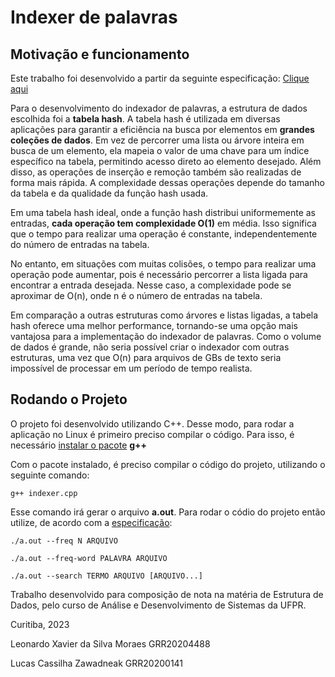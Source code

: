 # Indexer de palavras

## Motivação e funcionamento

Este trabalho foi desenvolvido a partir da seguinte especificação: [Clique aqui](ESPECIFICACAO.md)

Para o desenvolvimento do indexador de palavras, a estrutura de dados escolhida foi a **tabela hash**. A tabela hash é utilizada em diversas aplicações para garantir a eficiência na busca por elementos em **grandes coleções de dados**. Em vez de percorrer uma lista ou árvore inteira em busca de um elemento, ela mapeia o valor de uma chave para um índice específico na tabela, permitindo acesso direto ao elemento desejado. Além disso, as operações de inserção e remoção também são realizadas de forma mais rápida. A complexidade dessas operações depende do tamanho da tabela e da qualidade da função hash usada.

Em uma tabela hash ideal, onde a função hash distribui uniformemente as entradas, **cada operação tem complexidade O(1)** em média. Isso significa que o tempo para realizar uma operação é constante, independentemente do número de entradas na tabela.

No entanto, em situações com muitas colisões, o tempo para realizar uma operação pode aumentar, pois é necessário percorrer a lista ligada para encontrar a entrada desejada. Nesse caso, a complexidade pode se aproximar de O(n), onde n é o número de entradas na tabela.

Em comparação a outras estruturas como árvores e listas ligadas, a tabela hash oferece uma melhor performance, tornando-se uma opção mais vantajosa para a implementação do indexador de palavras. Como o volume de dados é grande, não seria possível criar o indexador com outras estruturas, uma vez que O(n) para arquivos de GBs de texto seria impossível de processar em um período de tempo realista.

## Rodando o Projeto

O projeto foi desenvolvido utilizando C++. Desse modo, para rodar a aplicação no Linux é primeiro preciso compilar o código. Para isso, é necessário [instalar o pacote](https://linuxconfig.org/how-to-install-g-the-c-compiler-on-ubuntu-18-04-bionic-beaver-linux) **g++**

Com o pacote instalado, é preciso compilar o código do projeto, utilizando o seguinte comando:

```
g++ indexer.cpp
```

Esse comando irá gerar o arquivo **a.out**. Para rodar o códio do projeto então utilize, de acordo com a [especificação](ESPECIFICACAO.md):

```
./a.out --freq N ARQUIVO

./a.out --freq-word PALAVRA ARQUIVO

./a.out --search TERMO ARQUIVO [ARQUIVO...]

```

Trabalho desenvolvido para composição de nota na matéria de Estrutura de Dados, pelo curso de Análise e Desenvolvimento de Sistemas da UFPR.

Curitiba, 2023

Leonardo Xavier da Silva Moraes
GRR20204488

Lucas Cassilha Zawadneak
GRR20200141
